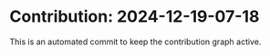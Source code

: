 # Contribution: 2024-12-19-07-18
This is an automated commit to keep the contribution graph active.
